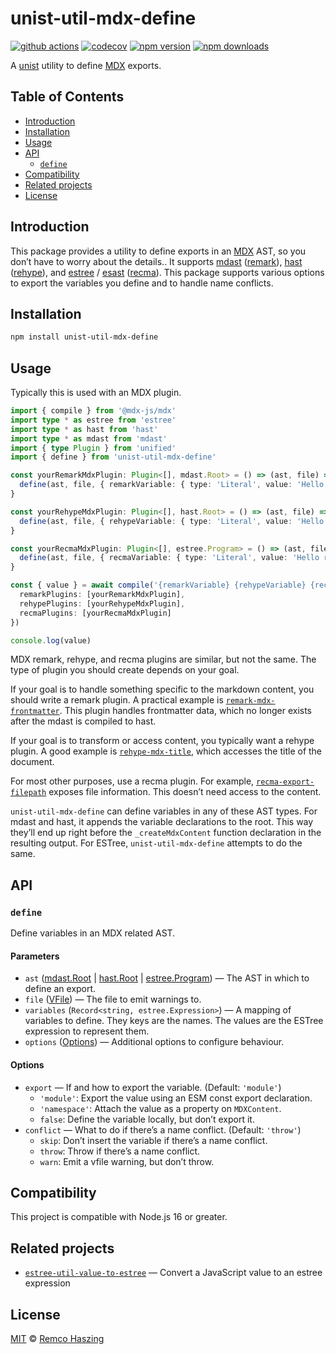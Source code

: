 # unist-util-mdx-define

[![github actions](https://github.com/remcohaszing/unist-util-mdx-define/actions/workflows/ci.yaml/badge.svg)](https://github.com/remcohaszing/unist-util-mdx-define/actions/workflows/ci.yaml)
[![codecov](https://codecov.io/gh/remcohaszing/unist-util-mdx-define/branch/main/graph/badge.svg)](https://codecov.io/gh/remcohaszing/unist-util-mdx-define)
[![npm version](https://img.shields.io/npm/v/unist-util-mdx-define)](https://www.npmjs.com/package/unist-util-mdx-define)
[![npm downloads](https://img.shields.io/npm/dm/unist-util-mdx-define)](https://www.npmjs.com/package/unist-util-mdx-define)

A [unist](https://github.com/syntax-tree/unist) utility to define [MDX](https://mdxjs.com) exports.

## Table of Contents

- [Introduction](#introduction)
- [Installation](#installation)
- [Usage](#usage)
- [API](#api)
  - [`define`](#define)
- [Compatibility](#compatibility)
- [Related projects](#related-projects)
- [License](#license)

## Introduction

This package provides a utility to define exports in an [MDX](https://mdxjs.com) AST, so you don’t
have to worry about the details.. It supports [mdast](https://github.com/syntax-tree/mdast)
([remark](https://github.com/remarkjs)), [hast](https://github.com/syntax-tree/hast)
([rehype](https://github.com/rehypejs)), and [estree](https://github.com/estree/estree) /
[esast](https://github.com/syntax-tree/esast) ([recma](https://github.com/mdx-js/recma)). This
package supports various options to export the variables you define and to handle name conflicts.

## Installation

```sh
npm install unist-util-mdx-define
```

## Usage

Typically this is used with an MDX plugin.

```ts
import { compile } from '@mdx-js/mdx'
import type * as estree from 'estree'
import type * as hast from 'hast'
import type * as mdast from 'mdast'
import { type Plugin } from 'unified'
import { define } from 'unist-util-mdx-define'

const yourRemarkMdxPlugin: Plugin<[], mdast.Root> = () => (ast, file) => {
  define(ast, file, { remarkVariable: { type: 'Literal', value: 'Hello remark plugin!' } })
}

const yourRehypeMdxPlugin: Plugin<[], hast.Root> = () => (ast, file) => {
  define(ast, file, { rehypeVariable: { type: 'Literal', value: 'Hello rehype plugin!' } })
}

const yourRecmaMdxPlugin: Plugin<[], estree.Program> = () => (ast, file) => {
  define(ast, file, { recmaVariable: { type: 'Literal', value: 'Hello recma plugin!' } })
}

const { value } = await compile('{remarkVariable} {rehypeVariable} {recmaVariable}', {
  remarkPlugins: [yourRemarkMdxPlugin],
  rehypePlugins: [yourRehypeMdxPlugin],
  recmaPlugins: [yourRecmaMdxPlugin]
})

console.log(value)
```

MDX remark, rehype, and recma plugins are similar, but not the same. The type of plugin you should
create depends on your goal.

If your goal is to handle something specific to the markdown content, you should write a remark
plugin. A practical example is
[`remark-mdx-frontmatter`](https://github.com/remcohaszing/remark-mdx-frontmatter). This plugin
handles frontmatter data, which no longer exists after the mdast is compiled to hast.

If your goal is to transform or access content, you typically want a rehype plugin. A good example
is [`rehype-mdx-title`](https://github.com/remcohaszing/rehype-mdx-title), which accesses the title
of the document.

For most other purposes, use a recma plugin. For example,
[`recma-export-filepath`](https://github.com/remcohaszing/recma-export-filepath) exposes file
information. This doesn’t need access to the content.

`unist-util-mdx-define` can define variables in any of these AST types. For mdast and hast, it
appends the variable declarations to the root. This way they’ll end up right before the
`_createMdxContent` function declaration in the resulting output. For ESTree,
`unist-util-mdx-define` attempts to do the same.

## API

### `define`

Define variables in an MDX related AST.

#### Parameters

- `ast` ([mdast.Root](https://github.com/syntax-tree/mdast#root) |
  [hast.Root](https://github.com/syntax-tree/hast#root) |
  [estree.Program](https://github.com/estree/estree)) — The AST in which to define an export.
- `file` ([VFile](https://github.com/vfile/vfile)) — The file to emit warnings to.
- `variables` (`Record<string, estree.Expression>`) — A mapping of variables to define. They keys
  are the names. The values are the ESTree expression to represent them.
- `options` ([Options](#options)) — Additional options to configure behaviour.

#### Options

- `export` — If and how to export the variable. (Default: `'module'`)
  - `'module'`: Export the value using an ESM const export declaration.
  - `'namespace'`: Attach the value as a property on `MDXContent`.
  - `false`: Define the variable locally, but don’t export it.
- `conflict` — What to do if there’s a name conflict. (Default: `'throw'`)
  - `skip`: Don’t insert the variable if there’s a name conflict.
  - `throw`: Throw if there’s a name conflict.
  - `warn`: Emit a vfile warning, but don’t throw.

## Compatibility

This project is compatible with Node.js 16 or greater.

## Related projects

- [`estree-util-value-to-estree`](https://github.com/remcohaszing/estree-util-value-to-estree) —
  Convert a JavaScript value to an estree expression

## License

[MIT](LICENSE.md) © [Remco Haszing](https://github.com/remcohaszing)
